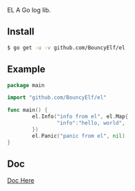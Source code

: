 EL
A Go log lib.

## Install
```bash
$ go get -u -v github.com/BouncyElf/el
```

## Example
```Go
package main

import "github.com/BouncyElf/el"

func main() {
		el.Info("info from el", el.Map{
				"info":"hello, world",
		})
		el.Panic("panic from el", nil)
}
```

## Doc
[Doc Here](https://godoc.org/github.com/BouncyElf/el)

